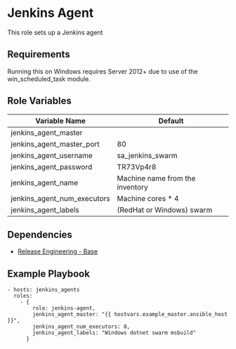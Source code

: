 Jenkins Agent
=========

This role sets up a Jenkins agent

Requirements
------------

Running this on Windows requires Server 2012+ due to use of the win_scheduled_task module.

Role Variables
--------------

| Variable Name                | Default                                      |
|------------------------------|----------------------------------------------|
| jenkins_agent_master         |                                              |
| jenkins_agent_master_port    | 80                                           |
| jenkins_agent_username       | sa_jenkins_swarm                             |
| jenkins_agent_password       | TR73Vp4r8                                    |
| jenkins_agent_name           | Machine name from the inventory              |
| jenkins_agent_num_executors  | Machine cores * 4                            |
| jenkins_agent_labels         | (RedHat or Windows) swarm                    |

Dependencies
------------

* [Release Engineering - Base](https://github.concur.com/ansible-re/base)

Example Playbook
----------------

```
- hosts: jenkins_agents
  roles:
    - {
        role: jenkins-agent,
        jenkins_agent_master: "{{ hostvars.example_master.ansible_host }}",
        jenkins_agent_num_executors: 8,
        jenkins_agent_labels: "Windows dotnet swarm msbuild"
      }
```
